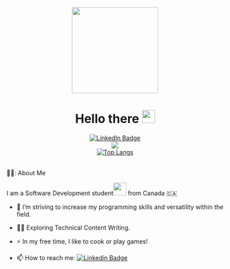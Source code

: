 <div id="header" align="center">
  <img src="https://media.giphy.com/media/v1.Y2lkPTc5MGI3NjExNjNuaGlwOHY1aHU4ZThoNnVoYnA5OWNhb3Zyb3EyamJ6eXhkMjFndSZlcD12MV9pbnRlcm5hbF9naWZfYnlfaWQmY3Q9cw/5eLDrEaRGHegx2FeF2/giphy.gif"width="200px"height="200px"/>
    <h1>
  Hello there
  <img src="https://media.giphy.com/media/hvRJCLFzcasrR4ia7z/giphy.gif" width="30px"/>
</h1>
  <div id="LinkedIn Badge" align="center">
  <a href="https://www.linkedin.com/in/ethan-drover-9416111aa/">
    <img src="https://img.shields.io/badge/LinkedIn-blue?style=for-the-badge&logo=linkedin&logoColor=white" alt="LinkedIn Badge" align="center"/>
    <br>
    <a href="https://git.io/streak-stats"><img src="https://github-readme-streak-stats.herokuapp.com?user=EDro23&theme=vision-friendly-dark&hide_border=true&exclude_days=Sun%2CSat"/></a>
    <br>
<a href="https://github.com/anuraghazra/github-readme-stats">
  <img src="https://github-readme-stats.vercel.app/api/top-langs/?username=Edro23&layout=compact&theme=vision-friendly-dark&hide_border=true" alt="Top Langs">
</a>
  </a>
  </div>
</div>
<br>

 👨‍💻: About Me 

 I am a Software Development student<img src="https://media.giphy.com/media/WUlplcMpOCEmTGBtBW/giphy.gif" width="30"> from Canada 🇨🇦
 - 🔭 I’m striving to increase my programming skills and versatility within the field.

 - 🧑‍🚀 Exploring Technical Content Writing.

 - ⚡ In my free time, I like to cook or play games!

 - 📫 How to reach me: [![Linkedin Badge](https://img.shields.io/badge/-kakbar-blue?style=flat&logo=Linkedin&logoColor=white)](https://www.linkedin.com/in/ethan-drover-9416111aa/)




